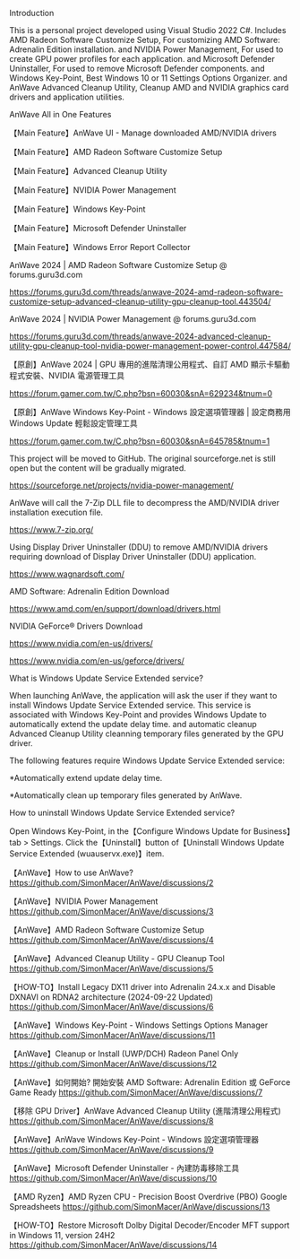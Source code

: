 Introduction

This is a personal project developed using Visual Studio 2022 C#. Includes AMD Radeon Software Customize Setup, For customizing AMD Software: Adrenalin Edition installation. and NVIDIA Power Management, For used to create GPU power profiles for each application. and Microsoft Defender Uninstaller, For used to remove Microsoft Defender components. and Windows Key-Point, Best Windows 10 or 11 Settings Options Organizer. and AnWave Advanced Cleanup Utility, Cleanup AMD and NVIDIA graphics card drivers and application utilities.

AnWave All in One Features

【Main Feature】AnWave UI - Manage downloaded AMD/NVIDIA drivers

【Main Feature】AMD Radeon Software Customize Setup

【Main Feature】Advanced Cleanup Utility

【Main Feature】NVIDIA Power Management

【Main Feature】Windows Key-Point

【Main Feature】Microsoft Defender Uninstaller

【Main Feature】Windows Error Report Collector

AnWave 2024 | AMD Radeon Software Customize Setup @ forums.guru3d.com

https://forums.guru3d.com/threads/anwave-2024-amd-radeon-software-customize-setup-advanced-cleanup-utility-gpu-cleanup-tool.443504/

AnWave 2024 | NVIDIA Power Management @ forums.guru3d.com

https://forums.guru3d.com/threads/anwave-2024-advanced-cleanup-utility-gpu-cleanup-tool-nvidia-power-management-power-control.447584/

【原創】AnWave 2024 | GPU 專用的進階清理公用程式、自訂 AMD 顯示卡驅動程式安裝、NVIDIA 電源管理工具

https://forum.gamer.com.tw/C.php?bsn=60030&snA=629234&tnum=0

【原創】AnWave Windows Key-Point - Windows 設定選項管理器 | 設定商務用 Windows Update 輕鬆設定管理工具

https://forum.gamer.com.tw/C.php?bsn=60030&snA=645785&tnum=1

This project will be moved to GitHub. The original sourceforge.net is still open but the content will be gradually migrated.

https://sourceforge.net/projects/nvidia-power-management/

AnWave will call the 7-Zip DLL file to decompress the AMD/NVIDIA driver installation execution file.

https://www.7-zip.org/

Using Display Driver Uninstaller (DDU) to remove AMD/NVIDIA drivers requiring download of Display Driver Uninstaller (DDU) application.

https://www.wagnardsoft.com/

AMD Software: Adrenalin Edition Download

https://www.amd.com/en/support/download/drivers.html

NVIDIA GeForce® Drivers Download

https://www.nvidia.com/en-us/drivers/

https://www.nvidia.com/en-us/geforce/drivers/

What is Windows Update Service Extended service?

When launching AnWave, the application will ask the user if they want to install Windows Update Service Extended service. This service is associated with Windows Key-Point and provides Windows Update to automatically extend the update delay time. and automatic cleanup Advanced Cleanup Utility cleanning temporary files generated by the GPU driver.

The following features require Windows Update Service Extended service:

*Automatically extend update delay time.

*Automatically clean up temporary files generated by AnWave.

How to uninstall Windows Update Service Extended service?

Open Windows Key-Point, in the【Configure Windows Update for Business】tab > Settings. Click the【Uninstall】button of【Uninstall Windows Update Service Extended (wuauservx.exe)】item.

【AnWave】How to use AnWave?
https://github.com/SimonMacer/AnWave/discussions/2

【AnWave】NVIDIA Power Management
https://github.com/SimonMacer/AnWave/discussions/3

【AnWave】AMD Radeon Software Customize Setup
https://github.com/SimonMacer/AnWave/discussions/4

【AnWave】Advanced Cleanup Utility - GPU Cleanup Tool
https://github.com/SimonMacer/AnWave/discussions/5

【HOW-TO】Install Legacy DX11 driver into Adrenalin 24.x.x and Disable DXNAVI on RDNA2 architecture (2024-09-22 Updated)
https://github.com/SimonMacer/AnWave/discussions/6

【AnWave】Windows Key-Point - Windows Settings Options Manager
https://github.com/SimonMacer/AnWave/discussions/11

【AnWave】Cleanup or Install (UWP/DCH) Radeon Panel Only
https://github.com/SimonMacer/AnWave/discussions/12

【AnWave】如何開始? 開始安裝 AMD Software: Adrenalin Edition 或 GeForce Game Ready
https://github.com/SimonMacer/AnWave/discussions/7

【移除 GPU Driver】AnWave Advanced Cleanup Utility (進階清理公用程式)
https://github.com/SimonMacer/AnWave/discussions/8

【AnWave】AnWave Windows Key-Point - Windows 設定選項管理器
https://github.com/SimonMacer/AnWave/discussions/9

【AnWave】Microsoft Defender Uninstaller - 內建防毒移除工具
https://github.com/SimonMacer/AnWave/discussions/10

【AMD Ryzen】AMD Ryzen CPU - Precision Boost Overdrive (PBO) Google Spreadsheets
https://github.com/SimonMacer/AnWave/discussions/13

【HOW-TO】Restore Microsoft Dolby Digital Decoder/Encoder MFT support in Windows 11, version 24H2
https://github.com/SimonMacer/AnWave/discussions/14
